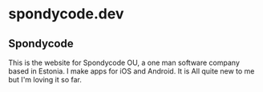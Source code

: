 # spondycode.dev

## Spondycode

This is the website for Spondycode OU, a one man software company based in Estonia. I make apps for iOS and Android. It is All quite new to me but I'm loving it so far.
